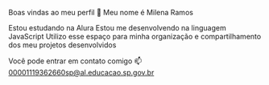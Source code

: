 Boas vindas ao meu perfil 🤍
Meu nome é Milena Ramos

Estou estudando na Alura
Estou me desenvolvendo na linguagem JavaScript
Utilizo esse espaço para minha organização e compartilhamento dos meu projetos desenvolvidos

Você pode entrar em contato comigo 📫
00001119362660sp@al.educacao.sp.gov.br
